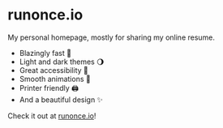 # runonce.io

My personal homepage, mostly for sharing my online resume.

- Blazingly fast 🚀
- Light and dark themes 🌖
- Great accessibility 🦾
- Smooth animations 👋
- Printer friendly 🖨️
- And a beautiful design ✨

Check it out at [runonce.io](https://www.runonce.io/)!

